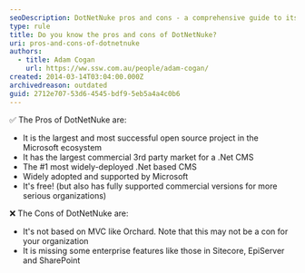 ```yaml
---
seoDescription: DotNetNuke pros and cons - a comprehensive guide to its benefits and limitations as the largest open source .NET CMS.
type: rule
title: Do you know the pros and cons of DotNetNuke?
uri: pros-and-cons-of-dotnetnuke
authors:
  - title: Adam Cogan
    url: https://ww.ssw.com.au/people/adam-cogan/
created: 2014-03-14T03:04:00.000Z
archivedreason: outdated
guid: 2712e707-53d6-4545-bdf9-5eb5a4a4c0b6
---
```


✅ The Pros of DotNetNuke are:

<!--endintro-->

- It is the largest and most successful open source project in the Microsoft ecosystem
- It has the largest commercial 3rd party market for a .Net CMS
- The #1 most widely-deployed .Net based CMS
- Widely adopted and supported by Microsoft
- It's free! (but also has fully supported commercial versions for more serious organizations)

❌ The Cons of DotNetNuke are:

- It's not based on MVC like Orchard. Note that this may not be a con for your organization
- It is missing some enterprise features like those in Sitecore, EpiServer and SharePoint
